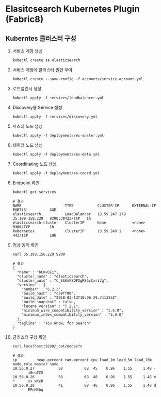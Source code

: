 # Elasitcsearch Kubernetes Plugin (Fabric8) 

## Kuberntes 클러스터 구성

1. 서비스 계정 생성

   ```shell
   kubectl create sa elasticsearch
   ```

2. 서비스 계정에 클러스터 권한 부여

   ```shell
   kubectl create --save-config -f accounts/service-account.yml
   ```

3. 로드밸런서 생성

   ```shell
   kubectl apply -f services/loadbalancer.yml
   ```

4. Discovery용 Service 생성

   ```shell
   kubectl apply -f services/discovery.yml
   ```

5. 마스터 노드 생성

   ```shell
   kubectl apply -f deployments/es-master.yml
   ```

6. 데이터 노드 생성

   ```shell
   kubectl apply -f deployments/es-data.yml
   ```

7. Coordinating 노드 생성

   ```shell
   kubectl apply -f deployment/es-coord.yml
   ```

8. Endpoint 확인

   ```shell
   kubectl get services
   
   # 결과
   NAME                    TYPE           CLUSTER-IP      EXTERNAL-IP      PORT(S)          AGE
   elasticsearch           LoadBalancer   10.59.247.179   35.189.158.229   9200:30423/TCP   1h
   elasticsearch-cluster   ClusterIP      None            <none>           9300/TCP         1h
   kubernetes              ClusterIP      10.59.240.1     <none>           443/TCP          19h
   ```

9. 정상 동작 확인

   ```shell
   curl 35.189.158.229:9200
   
   # 결과
   {
     "name" : "bCKvOEi",
     "cluster_name" : "elasticsearch",
     "cluster_uuid" : "C_SS8mFZQP2gR86cCxriVg",
     "version" : {
       "number" : "6.2.3",
       "build_hash" : "c59ff00",
       "build_date" : "2018-03-13T10:06:29.741383Z",
       "build_snapshot" : false,
       "lucene_version" : "7.2.1",
       "minimum_wire_compatibility_version" : "5.6.0",
       "minimum_index_compatibility_version" : "5.0.0"
     },
     "tagline" : "You Know, for Search"
   }
   ```

10. 클러스터 구성 확인

    ```shell
    curl localhost:9200/_cat/nodes?v
    
    # 결과
    ip         heap.percent ram.percent cpu load_1m load_5m load_15m node.role master name
    10.56.0.27           58          68  45    0.96    1.55     1.48 -         -      i0euTCS
    10.56.0.26           58          68  46    0.96    1.55     1.48 m         *      xx_wKcR
    10.56.0.28           41          68  46    0.96    1.55     1.48 d         -      RPnN3Aq
    ```
